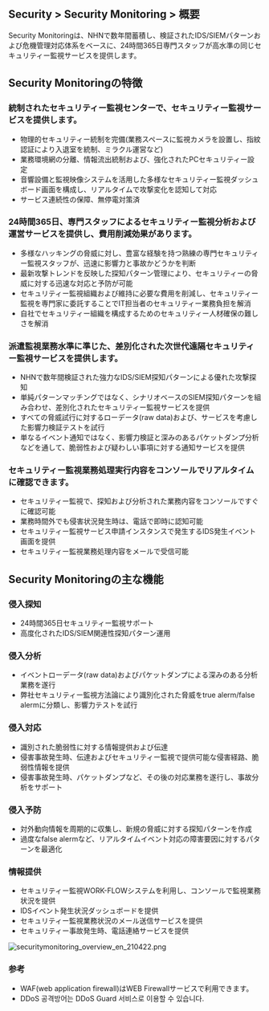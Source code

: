 ## Security > Security Monitoring > 概要

Security Monitoringは、NHNで数年間蓄積し、検証されたIDS/SIEMパターンおよび危機管理対応体系をベースに、24時間365日専門スタッフが高水準の同じセキュリティー監視サービスを提供します。

## Security Monitoringの特徴

### 統制されたセキュリティー監視センターで、セキュリティー監視サービスを提供します。
- 物理的セキュリティー統制を完備(業務スペースに監視カメラを設置し、指紋認証により入退室を統制、ミラクル運営など)
- 業務環境網の分離、情報流出統制および、強化されたPCセキュリティー設定
- 音響設備と監視映像システムを活用した多様なセキュリティー監視ダッシュボード画面を構成し、リアルタイムで攻撃変化を認知して対応
- サービス連続性の保障、無停電対策済

### 24時間365日、専門スタッフによるセキュリティー監視分析および運営サービスを提供し、費用削減効果があります。
- 多様なハッキングの脅威に対し、豊富な経験を持つ熟練の専門セキュリティー監視スタッフが、迅速に影響力と事故かどうかを判断
- 最新攻撃トレンドを反映した探知パターン管理により、セキュリティーの脅威に対する迅速な対応と予防が可能
- セキュリティー監視組織および維持に必要な費用を削減し、セキュリティー監視を専門家に委託することでIT担当者のセキュリティー業務負担を解消
- 自社でセキュリティー組織を構成するためのセキュリティー人材確保の難しさを解消

### 派遣監視業務水準に準じた、差別化された次世代遠隔セキュリティー監視サービスを提供します。
- NHNで数年間検証された強力なIDS/SIEM探知パターンによる優れた攻撃探知
- 単純パターンマッチングではなく、シナリオベースのSIEM探知パターンを組み合わせ、差別化されたセキュリティー監視サービスを提供
- すべての脅威試行に対するローデータ(raw data)および、サービスを考慮した影響力検証テストを試行
- 単なるイベント通知ではなく、影響力検証と深みのあるパケットダンプ分析などを通して、脆弱性および疑わしい事項に対する通知サービスを提供

### セキュリティー監視業務処理実行内容をコンソールでリアルタイムに確認できます。
- セキュリティー監視で、探知および分析された業務内容をコンソールですぐに確認可能
- 業務時間外でも侵害状況発生時は、電話で即時に認知可能
- セキュリティー監視サービス申請インスタンスで発生するIDS発生イベント画面を提供
- セキュリティー監視業務処理内容をメールで受信可能

## Security Monitoringの主な機能

### 侵入探知
- 24時間365日セキュリティー監視サポート
- 高度化されたIDS/SIEM関連性探知パターン運用
### 侵入分析
- イベントローデータ(raw data)およびパケットダンプによる深みのある分析業務を遂行
- 弊社セキュリティー監視方法論により識別化された脅威をtrue alerm/false alermに分類し、影響力テストを試行
### 侵入対応
- 識別された脆弱性に対する情報提供および伝達
- 侵害事故発生時、伝達およびセキュリティー監視で提供可能な侵害経路、脆弱性情報を提供
- 侵害事故発生時、パケットダンプなど、その後の対応業務を遂行し、事故分析をサポート
### 侵入予防
- 対外動向情報を周期的に収集し、新規の脅威に対する探知パターンを作成
- 過度なfalse alermなど、リアルタイムイベント対応の障害要因に対するパターンを最適化
### 情報提供
- セキュリティー監視WORK-FLOWシステムを利用し、コンソールで監視業務状況を提供
- IDSイベント発生状況ダッシュボードを提供
- セキュリティー監視業務状況のメール送信サービスを提供
- セキュリティー事故発生時、電話連絡サービスを提供

![securitymonitoring_overview_en_210422.png](https://static.toastoven.net/prod_mss/securitymonitoring_overview_en_210422.png)

### 参考
* WAF(web application firewall)はWEB Firewallサービスで利用できます。
* DDoS 공격방어는 DDoS Guard 서비스로 이용할 수 있습니다.
